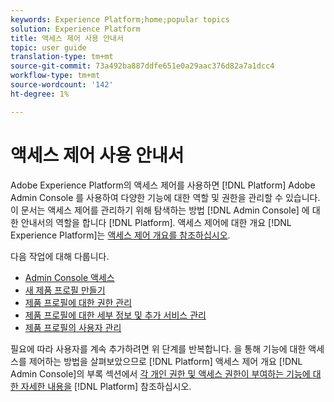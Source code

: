 ```yaml
---
keywords: Experience Platform;home;popular topics
solution: Experience Platform
title: 액세스 제어 사용 안내서
topic: user guide
translation-type: tm+mt
source-git-commit: 73a492ba887ddfe651e0a29aac376d82a7a1dcc4
workflow-type: tm+mt
source-wordcount: '142'
ht-degree: 1%

---
```



# 액세스 제어 사용 안내서

Adobe Experience Platform의 액세스 제어를 사용하면 [!DNL Platform] Adobe Admin Console [](https://adminconsole.adobe.com)를 사용하여 다양한 기능에 대한 역할 및 권한을 관리할 수 있습니다. 이 문서는 액세스 제어를 관리하기 위해 탐색하는 방법 [!DNL Admin Console] 에 대한 안내서의 역할을 합니다 [!DNL Platform]. 액세스 제어에 대한 개요 [!DNL Experience Platform]는 [액세스 제어 개요를 참조하십시오](./../home.md).

다음 작업에 대해 다룹니다.

- [Admin Console 액세스](./browse.md)
- [새 제품 프로필 만들기](./create-profile.md)
- [제품 프로필에 대한 권한 관리](./permissions.md)
- [제품 프로필에 대한 세부 정보 및 추가 서비스 관리](./details-and-services.md)
- [제품 프로필의 사용자 관리](./users.md)

필요에 따라 사용자를 계속 추가하려면 위 단계를 반복합니다. 을 통해 기능에 대한 액세스를 제어하는 방법을 살펴보았으므로 [!DNL Platform] 액세스 제어 개요 [!DNL Admin Console]의 부록 섹션에서 [각 개인 권한 및 액세스 권한이 부여하는 기능에 대한 자세한 내용을](../home.md) [!DNL Platform] 참조하십시오.